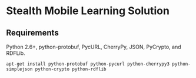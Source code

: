 Stealth Mobile Learning Solution
=======
Requirements
-------
Python 2.6+, python-protobuf, PycURL, CherryPy, JSON, PyCrypto, and RDFLib.

	apt-get install python-protobuf python-pycurl python-cherrypy3 python-simplejson python-crypto python-rdflib
